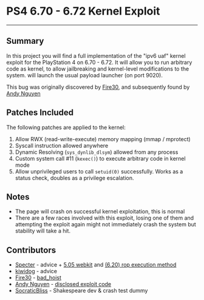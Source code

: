 # PS4 6.70 - 6.72 Kernel Exploit
---
## Summary
In this project you will find a full implementation of the "ipv6 uaf" kernel exploit for the PlayStation 4 on 6.70 - 6.72. It will allow you to run arbitrary code as kernel, to allow jailbreaking and kernel-level modifications to the system. will launch the usual payload launcher (on port 9020).

This bug was originally discovered by [Fire30](https://twitter.com/fire30), and subsequently found by [Andy Nguyen](https://twitter.com/theflow0/)

## Patches Included
The following patches are applied to the kernel:
1) Allow RWX (read-write-execute) memory mapping (mmap / mprotect)
2) Syscall instruction allowed anywhere
3) Dynamic Resolving (`sys_dynlib_dlsym`) allowed from any process
4) Custom system call #11 (`kexec()`) to execute arbitrary code in kernel mode
5) Allow unprivileged users to call `setuid(0)` successfully. Works as a status check, doubles as a privilege escalation.

## Notes
- The page will crash on successful kernel exploitation, this is normal
- There are a few races involved with this exploit, losing one of them and attempting the exploit again might not immediately crash the system but stability will take a hit.

## Contributors

- [Specter](https://twitter.com/SpecterDev) - advice + [5.05 webkit](https://github.com/Cryptogenic/PS4-5.05-Kernel-Exploit/blob/master/expl.js) and [(6.20) rop execution method](https://github.com/Cryptogenic/PS4-6.20-WebKit-Code-Execution-Exploit)
- [kiwidog](https://twitter.com/kd_tech_) - advice
- [Fire30](https://twitter.com/fire30) - [bad_hoist](https://github.com/Fire30/bad_hoist)
- [Andy Nguyen](https://twitter.com/theflow0/) - [disclosed exploit code](https://hackerone.com/reports/826026)
- [SocraticBliss](https://twitter.com/SocraticBliss) - Shakespeare dev & crash test dummy